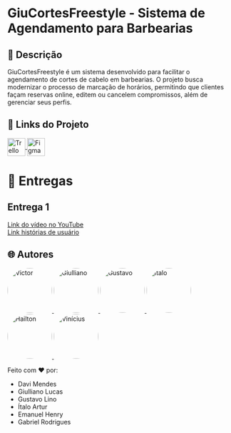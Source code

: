 # **GiuCortesFreestyle - Sistema de Agendamento para Barbearias**

## 📌 Descrição
GiuCortesFreestyle é um sistema desenvolvido para facilitar o agendamento de cortes de cabelo em barbearias. 
O projeto busca modernizar o processo de marcação de horários, permitindo que clientes façam reservas online, 
editem ou cancelem compromissos, além de gerenciar seus perfis.

## 🔗 Links do Projeto
<div style="display: inline_block">
 <a href="https://trello.com/invite/b/67db31973176211a647f7134/ATTI70be2f70dd5fde3bf304746c8d65367a25D5ED40/trabalho-programacao-orientada-a-objeto-barbearia">
  <img align="center" alt="Trello" heigth="30" width="40" src="https://cdn.jsdelivr.net/gh/devicons/devicon@latest/icons/trello/trello-original.svg">
 </a>

 <a href="https://www.figma.com/design/eUPMeF3Suui8iQ5W0dQsY4/JaVaCortando?node-id=0-1&t=rCHhRQjuv40g83jF-1">
  <img align="center" alt="Figma" heigth="30" width="40" src="https://cdn.jsdelivr.net/gh/devicons/devicon@latest/icons/figma/figma-original.svg">
 </a>
</div>


<h1>📃 Entregas</h1>
<h2>Entrega 1</h2>
<div style="display: flex; flex-direction: column;">
  <a href="https://youtu.be/8Q1tQ8D2EZQ?si=sDhOYCMUrof_788Q">Link do vídeo no YouTube</a>
  <a href="https://trello.com/invite/b/67db31973176211a647f7134/ATTI70be2f70dd5fde3bf304746c8d65367a25D5ED40/trabalho-programacao-orientada-a-objeto-barbearia">Link histórias de usuário</a>
</div>

## 🌐 Autores
<a href="https://github.com/DavidaMendes">
 <img style="border-radius: 50%" src="https://avatars.githubusercontent.com/u/166074227?v=4" width="100px;" alt="Victor"/>
</a>
<a href="https://github.com/giulms">
 <img style="border-radius: 50%" src="https://avatars.githubusercontent.com/u/163376922?v=4" width="100px;" alt="Giulliano"/>
</a>
<a href="https://github.com/GustavoLino728">
 <img style="border-radius: 50%" src="https://avatars.githubusercontent.com/u/161669997?v=4" width="100px;" alt="Gustavo"/>
</a>
<a href="https://github.com/ItaloVasconcelos05">
 <img style="border-radius: 50%" src="https://avatars.githubusercontent.com/u/163598100?v=4" width="100px;" alt="Ítalo"/>
</a>
<a href="https://github.com/henryzera">
 <img style="border-radius: 50%" src="https://avatars.githubusercontent.com/u/171767864?v=4" width="100px;" alt="Hailton"/>
</a>
<a href="https://github.com/brittola">
 <img style="border-radius: 50%" src="https://avatars.githubusercontent.com/u/99913525?v=4" width="100px;" alt="Vinícius"/>
</a>


Feito com ❤️ por:
- Davi Mendes
- Giulliano Lucas
- Gustavo Lino
- Ítalo Artur
- Emanuel Henry
- Gabriel Rodrigues
